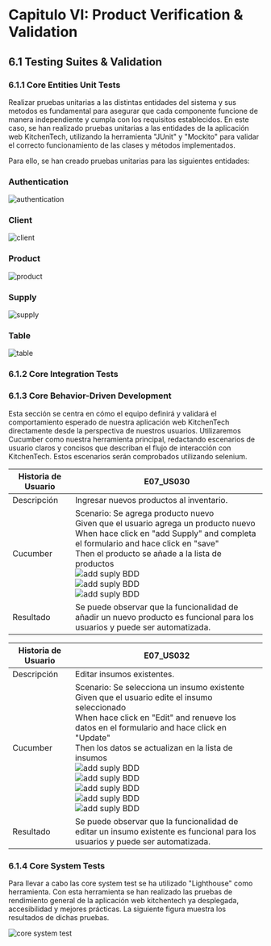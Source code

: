# Capitulo VI: Product Verification & Validation

## 6.1 Testing Suites & Validation
### 6.1.1 Core Entities Unit Tests
Realizar pruebas unitarias a las distintas entidades del sistema y sus metodos es fundamental para asegurar que cada componente funcione de manera independiente y cumpla con los requisitos establecidos. En este caso, se han realizado pruebas unitarias a las entidades de la aplicación web KitchenTech, utilizando la herramienta "JUnit" y "Mockito" para validar el correcto funcionamiento de las clases y métodos implementados.

Para ello, se han creado pruebas unitarias para las siguientes entidades:
### **Authentication**
![authentication](Resources/UnitTests/AuthUnitTest.png)
### **Client**
![client](Resources/UnitTests/ClientUnitTest.png)
### **Product**
![product](Resources/UnitTests/ProductUnitTest.png)
### **Supply**
![supply](Resources/UnitTests/SupplyUnitTest.png)
### **Table**
![table](Resources/UnitTests/TableUnitTest.png)

### 6.1.2 Core Integration Tests
### 6.1.3 Core Behavior-Driven Development
Esta sección se centra en cómo el equipo definirá y validará el comportamiento esperado de nuestra aplicación web KitchenTech directamente desde la perspectiva de nuestros usuarios. Utilizaremos Cucumber como nuestra herramienta principal, redactando escenarios de usuario claros y concisos que describan el flujo de interacción con KitchenTech. Estos escenarios serán comprobados utilizando selenium.

| Historia de Usuario | E07_US030                                |
|---------------------|------------------------------------------|
|Descripción          | Ingresar nuevos productos al inventario. |
|Cucumber             | Scenario: Se agrega producto nuevo <br> Given que el usuario agrega un producto nuevo <br> When hace click en "add Supply" and completa el formulario and hace click en "save" <br> Then el producto se añade a la lista de productos <br> ![add suply BDD](Resources/images/Capitulo%206/AddSupply1.png) <br> ![add suply BDD](Resources/images/Capitulo%206/AddSupply2.png) <br> ![add suply BDD](Resources/images/Capitulo%206/AddSupply3.png)    |
|Resultado            | Se puede observar que la funcionalidad de añadir un nuevo producto es funcional para los usuarios y puede ser automatizada. |

| Historia de Usuario | E07_US032                                |
|---------------------|------------------------------------------|
|Descripción          | Editar insumos existentes. |
|Cucumber             | Scenario: Se selecciona un insumo existente <br> Given que el usuario edite el insumo seleccionado <br> When hace click en "Edit" and renueve los datos en el formulario and hace click en "Update" <br> Then los datos se actualizan en la lista de insumos <br> ![add suply BDD](Resources/images/Capitulo%206/KT1.png) <br> ![add suply BDD](Resources/images/Capitulo%206/KT2.png) <br> ![add suply BDD](Resources/images/Capitulo%206/KT3.png) <br> ![add suply BDD](Resources/images/Capitulo%206/KT4.png) <br> ![add suply BDD](Resources/images/Capitulo%206/KT5.png) |
|Resultado            | Se puede observar que la funcionalidad de editar un insumo existente es funcional para los usuarios y puede ser automatizada. |

### 6.1.4 Core System Tests
Para llevar a cabo las core system test se ha utilizado "Lighthouse" como herramienta. Con esta herramienta se han realizado las pruebas de rendimiento general de la aplicación web kitchentech ya desplegada, accesibilidad y mejores prácticas. La siguiente figura muestra los resultados de dichas pruebas.

![core system test](Resources/images/Capitulo%206/CoreSystemTest.jpg)
